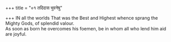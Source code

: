 +++
title = "०१ तदिदास भुवनेषु"

+++
IN all the worlds That was the Best and Highest whence sprang the Mighty Gods, of splendid valour.  
     As soon as born he overcomes his foemen, be in whom all who lend him aid are joyful.